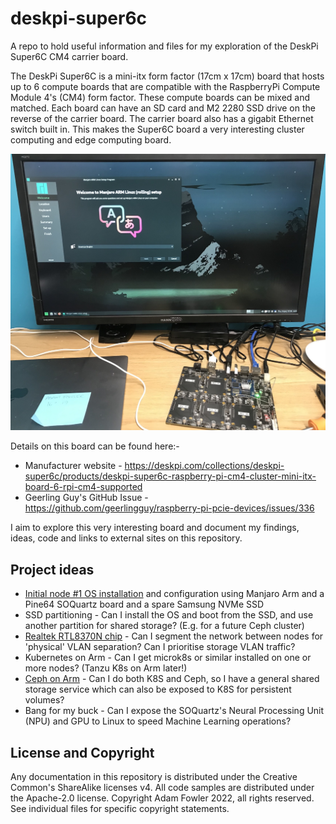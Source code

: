 # deskpi-super6c
A repo to hold useful information and files for my exploration of the DeskPi Super6C CM4 carrier board.

The DeskPi Super6C is a mini-itx form factor (17cm x 17cm) board that hosts up to 6 compute boards
that are compatible with the RaspberryPi Compute Module 4's (CM4) form factor. These compute
boards can be mixed and matched. Each board can have an SD card and M2 2280 SSD drive on the reverse of
the carrier board. The carrier board also has a gigabit Ethernet switch built in. This makes
the Super6C board a very interesting cluster computing and edge computing board.

![DeskPi Super6C with the SOQuartz board running Manjaro Arm](images/deskpi-super6c-soquartz-manjaro-arm.jpg)

Details on this board can be found here:-
- Manufacturer website - https://deskpi.com/collections/deskpi-super6c/products/deskpi-super6c-raspberry-pi-cm4-cluster-mini-itx-board-6-rpi-cm4-supported
- Geerling Guy's GitHub Issue - https://github.com/geerlingguy/raspberry-pi-pcie-devices/issues/336

I aim to explore this very interesting board and document my findings, ideas, code and links
to external sites on this repository.

## Project ideas

- [Initial node #1 OS installation](soquartz/README.md) and configuration using Manjaro Arm and a Pine64 SOQuartz board and a spare Samsung NVMe SSD
- SSD partitioning - Can I install the OS and boot from the SSD, and use another partition for shared storage? (E.g. for a future Ceph cluster)
- [Realtek RTL8370N chip](rtl8370n/README.md) - Can I segment the network between nodes for 'physical' VLAN separation? Can I prioritise storage VLAN traffic?
- Kubernetes on Arm - Can I get microk8s or similar installed on one or more nodes? (Tanzu K8s on Arm later!)
- [Ceph on Arm](ceph/README.md) - Can I do both K8S and Ceph, so I have a general shared storage service which can also be exposed to K8S for persistent volumes?
- Bang for my buck - Can I expose the SOQuartz's Neural Processing Unit (NPU) and GPU to Linux to speed Machine Learning operations?

## License and Copyright

Any documentation in this repository is distributed under the Creative Common's ShareAlike licenses v4.
All code samples are distributed under the Apache-2.0 license.
Copyright Adam Fowler 2022, all rights reserved.
See individual files for specific copyright statements.
